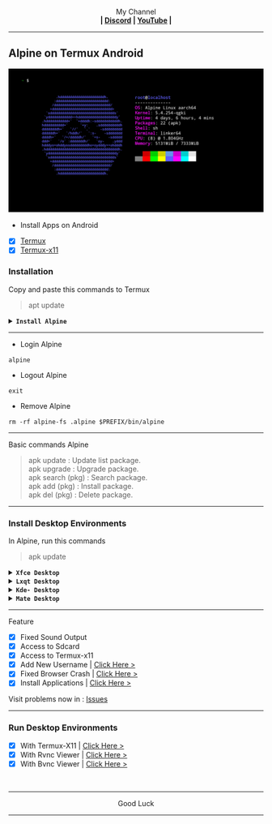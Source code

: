 <p align="center">My Channel</br><b>
| <a href="https://discord.gg/GCehyym">Discord</a> | <a href="https://youtube.com/@layargeser">YouTube</a> |</b></p>

---
## Alpine on Termux Android
<img src="https://raw.githubusercontent.com/wahasa/Alpine/refs/heads/main/Patch/Alpine.jpg">

* Install Apps on Android
- [x] [Termux](https://play.google.com/store/apps/details?id=com.termux)
- [x] [Termux-x11](https://github.com/termux/termux-x11/releases)

### Installation

Copy and paste this commands to Termux
> apt update

<details><summary><b><code>Install Alpine</code></b></summary></br>

> apt install wget
#### Alpine 3.20 (Latest)
Rootfs : Armhf, Arm64, i386, Amd64
```
wget https://raw.githubusercontent.com/wahasa/Alpine/main/Install/alpine3.20.sh ; chmod +x alpine3.20.sh ; ./alpine3.20.sh
```

#### Alpine 3.21 (Devel)
Rootfs : Armhf, Arm64, i386, Amd64
```
wget https://raw.githubusercontent.com/wahasa/Alpine/main/Install/alpinedev.sh ; chmod +x alpinedev.sh ; ./alpinedev.sh
```

#### List Alpine | [Click Hare >](https://github.com/wahasa/Alpine/tree/main/Install)
</details>

---
* Login Alpine
```
alpine
```

* Logout Alpine
```
exit
```

* Remove Alpine
```
rm -rf alpine-fs .alpine $PREFIX/bin/alpine
```

---
Basic commands Alpine
> apk update : Update list package.</br>
> apk upgrade : Upgrade package.</br>
> apk search (pkg) : Search package.</br>
> apk add (pkg) : Install package.</br>
> apk del (pkg) : Delete package.</br>

---
### Install Desktop Environments

In Alpine, run this commands
> apk update

<details><summary><b><code>Xfce Desktop</code></b></summary></br>

```
apk add --no-cache ca-certificates openssl bash-completion gvfs udisks2
```
```
apk add xfce4 xfce4-terminal adw-gtk3 adwaita-xfce-icon-theme firefox-esr xfburn parole ristretto pulseaudio gst-libav eudev dbus
```
```
apk add lightdm-gtk-greeter xfce4-screenshooter xfce4-screensaver xfce4-cpufreq-plugin xfce4-cpugraph-plugin xfce4-whiskermenu-plugin xfce4-taskmanager xfce4-notifyd polkit-elogind elogind
```
</details>

<details><summary><b><code>Lxqt Desktop</code></b></summary></br>

```
apk add --no-cache ca-certificates openssl bash-completion gvfs udisks2
```
```
apk add lxqt-desktop lximage-qt obconf-qt pavucontrol-qt adwaita-xfce-icon-theme adwaita-qt firefox-esr pulseaudio eudev dbus
```
```
apk add sddm screengrab breeze oxygen qt5-qtgraphicaleffects qt5-qtquickcontrols qt5-qtquickcontrols2 polkit-elogind elogind
```
</details>

<details><summary><b><code>Kde- Desktop</code></b></summary></br>

```
apk add --no-cache ca-certificates openssl bash-completion gvfs udisks2
```
```
apk add plasma-desktop plasma-desktop-meta firefox-esr pulseaudio dbus
```
```
apk add sddm eudev polkit-elogind elogind
```
</details>

<details><summary><b><code>Mate Desktop</code></b></summary></br>

```
apk add --no-cache ca-certificates openssl bash-completion gvfs udisks2
```
```
apk add mate-desktop-environment adwaita-icon-theme faenza-icon-theme firefox-esr pulseaudio dbus
```
```
apk add lxdm eudev polkit-elogind elogind
```
</details>

---
Feature
- [x] Fixed Sound Output
- [x] Access to Sdcard
- [x] Access to Termux-x11
- [x] Add New Username     | [Click Here >](https://github.com/wahasa/Alpine/blob/main/Patch/AddUser.md#add-username-on-alpine)
- [x] Fixed Browser Crash  | [Click Here >](https://github.com/wahasa/Alpine/blob/main/Apps/Firefoxfix.md#fixed-firefox-on-alpine)
- [x] Install Applications | [Click Here >](https://github.com/wahasa/Alpine/tree/main/Apps#list-applications)

Visit problems now in : [Issues](https://github.com/wahasa/Alpine/issues)

---
### Run Desktop Environments
- [x] With Termux-X11  | [Click Here >](https://github.com/wahasa/Alpine/blob/main/Patch/Termux-X11.md#termux-x11-on-alpine)
- [x] With Rvnc Viewer | [Click Here >](https://github.com/wahasa/Alpine/blob/main/Patch/RvncViewer.md#rvnc-viewer-on-alpine)
- [x] With Bvnc Viewer | [Click Here >](https://github.com/wahasa/Alpine/blob/main/Patch/BvncViewer.md#bvnc-viewer-on-alpine)
</br>

---
<p align="center">Good Luck</p>

---
